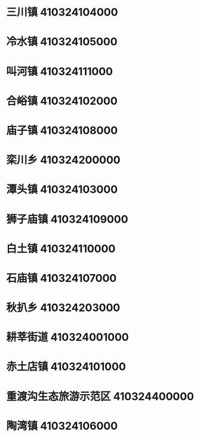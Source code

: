 # 三川镇 410324104000
# 冷水镇 410324105000
# 叫河镇 410324111000
# 合峪镇 410324102000
# 庙子镇 410324108000
# 栾川乡 410324200000
# 潭头镇 410324103000
# 狮子庙镇 410324109000
# 白土镇 410324110000
# 石庙镇 410324107000
# 秋扒乡 410324203000
# 耕莘街道 410324001000
# 赤土店镇 410324101000
# 重渡沟生态旅游示范区 410324400000
# 陶湾镇 410324106000
